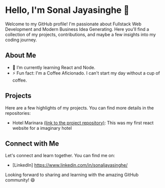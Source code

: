 # Hello, I'm Sonal Jayasinghe 👋

Welcome to my GitHub profile! I'm passionate about Fullstack Web Development and Modern Business Idea Generating. Here you'll find a collection of my projects, contributions, and maybe a few insights into my coding journey.

## About Me

- 🌱 I’m currently learning React and Node.
- ⚡ Fun fact: I'm a Coffee Aficionado. I can't start my day without a cup of coffee. 

## Projects

Here are a few highlights of my projects. You can find more details in the repositories:

- Hotel Marinara [(link to the project repository)](https://github.com/SonalJayasinghe/marinara-hotel.git): This was my first react website for a imaginary hotel

## Connect with Me

Let's connect and learn together. You can find me on:

- [LinkedIn] https://www.linkedin.com/in/sonaljayasinghe/

Looking forward to sharing and learning with the amazing GitHub community! 😄

